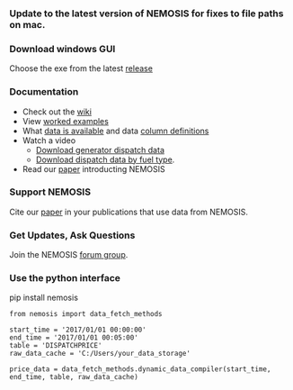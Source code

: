 ### Update to the latest version of NEMOSIS for fixes to file paths on mac.

### Download windows GUI
Choose the exe from the latest [release](https://github.com/UNSW-CEEM/NEMOSIS/releases)

### Documentation 
+ Check out the [wiki](https://github.com/UNSW-CEEM/NEMOSIS/wiki)
+ View [worked examples](https://github.com/UNSW-CEEM/NEMOSIS/wiki/Worked-Examples)
+ What [data is available](https://github.com/UNSW-CEEM/NEMOSIS/wiki/AEMO-Tables) and data [column definitions](https://github.com/UNSW-CEEM/NEMOSIS/wiki/Column-Summary)
+ Watch a video 
  * [Download generator dispatch data](https://youtu.be/HEAOk056Bss)
  * [Download dispatch data by fuel type](https://youtu.be/aKEI7URiJlI).
+ Read our [paper](https://www.researchgate.net/publication/329798805_NEMOSIS_-_NEM_Open_Source_Information_Service_open-source_access_to_Australian_National_Electricity_Market_Data) introducting NEMOSIS

### Support NEMOSIS
Cite our [paper](https://www.researchgate.net/publication/329798805_NEMOSIS_-_NEM_Open_Source_Information_Service_open-source_access_to_Australian_National_Electricity_Market_Data) in your publications that use data from NEMOSIS.

### Get Updates, Ask Questions
Join the NEMOSIS [forum group](https://groups.google.com/forum/#!forum/nemosis-discuss).

### Use the python interface
pip install nemosis

```
from nemosis import data_fetch_methods

start_time = '2017/01/01 00:00:00'
end_time = '2017/01/01 00:05:00'
table = 'DISPATCHPRICE'
raw_data_cache = 'C:/Users/your_data_storage'

price_data = data_fetch_methods.dynamic_data_compiler(start_time, end_time, table, raw_data_cache)

